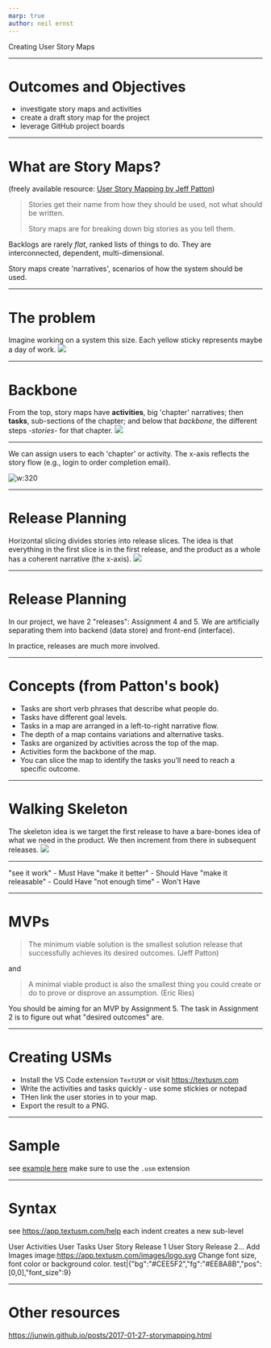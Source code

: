 ```yaml
---
marp: true
author: neil ernst
---
```

Creating User Story Maps

----
# Outcomes and Objectives
- investigate story maps and activities
- create a draft story map for the project
- leverage GitHub project boards

----
# What are Story Maps? 
(freely available resource: [User Story Mapping by Jeff Patton](https://search.library.uvic.ca/permalink/01VIC_INST/1ohem39/cdi_askewsholts_vlebooks_9781491904862))

> Stories get their name from how they should be used, not what should be written.
>
> Story maps are for breaking down big stories as you tell them.

Backlogs are rarely *flat*, ranked lists of things to do. They are interconnected, dependent, multi-dimensional.

Story maps create 'narratives', scenarios of how the system should be used.

----
# The problem
Imagine working on a system this size. Each yellow sticky represents maybe a day of work.
![](labs/usmp_0201.png.jpg)

----
# Backbone
From the top, story maps have **activities**, big 'chapter' narratives; then **tasks**, sub-sections of the chapter; and below that *backbone*, the different steps -*stories*- for that chapter.
![](labs/usmp_0202.png.jpg)

----
We can assign users to each 'chapter' or activity. The x-axis reflects the story flow (e.g., login to order completion email).

![w:320](labs/usmp_0203.png.jpg)

----
# Release Planning
Horizontal slicing divides stories into release slices. The idea is that everything in the first slice is in the first release, and the product as a whole has a coherent narrative (the x-axis).
![](labs/usmp_0204.png.jpg)

----
# Release Planning
In our project, we have 2 "releases": Assignment 4 and 5. We are artificially separating them into backend (data store) and front-end (interface).

In practice, releases are much more involved. 

----
# Concepts (from Patton's book)
- Tasks are short verb phrases that describe what people do.
- Tasks have different goal levels.
- Tasks in a map are arranged in a left-to-right narrative flow.
- The depth of a map contains variations and alternative tasks.
- Tasks are organized by activities across the top of the map.
- Activities form the backbone of the map.
- You can slice the map to identify the tasks you’ll need to reach a specific outcome.

----
# Walking Skeleton
The skeleton idea is we target the first release to have a bare-bones idea of what we need in the product. We then increment from there in subsequent releases.
![](labs/usmp_0404.png.jpg)

----
"see it work" - Must Have
"make it better" - Should Have
"make it releasable" - Could Have
"not enough time" - Won't Have

----
# MVPs
> The minimum viable solution is the smallest solution release that successfully achieves its desired outcomes. (Jeff Patton)

and
> A minimal viable product is also the smallest thing you could create or do to prove or disprove an assumption. (Eric Ries)

You should be aiming for an MVP by Assignment 5. 
The task in Assignment 2 is to figure out what "desired outcomes" are. 

----
# Creating USMs

- Install the VS Code extension `TextUSM` or visit https://textusm.com 
- Write the activities and tasks quickly - use some stickies or notepad
- THen link the user stories in to your map.
- Export the result to a PNG.

----
# Sample
see [example here](labs/usm-sample.usm)
make sure to use the `.usm` extension

----
# Syntax
see https://app.textusm.com/help
each indent creates a new sub-level

User Activities
    User Tasks
        User Story Release 1
            User Story Release 2...
                Add Images
                    image:https://app.textusm.com/images/logo.svg
    Change font size, font color or background color.
        test|{"bg":"#CEE5F2","fg":"#EE8A8B","pos":[0,0],"font_size":9}

----
# Other resources
https://junwin.github.io/posts/2017-01-27-storymapping.html

